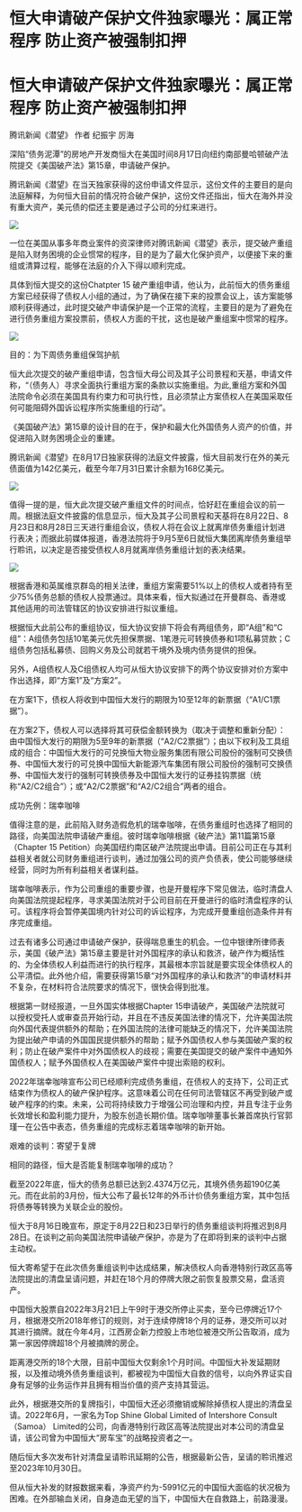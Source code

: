 # 恒大申请破产保护文件独家曝光：属正常程序 防止资产被强制扣押

# 恒大申请破产保护文件独家曝光：属正常程序 防止资产被强制扣押

腾讯新闻《潜望》 作者 纪振宇 厉海

深陷“债务泥潭”的房地产开发商恒大在美国时间8月17日向纽约南部曼哈顿破产法院提交《美国破产法》第15章，申请破产保护。

腾讯新闻《潜望》在当天独家获得的这份申请文件显示，这份文件的主要目的是向法庭解释，为何恒大目前的情况符合破产保护，这份文件还指出，恒大在海外并没有重大资产，美元债的偿还主要是通过子公司的分红来进行。

![](https://inews.gtimg.com/news_bt/O2i7S0i4S1FGXKU0qWX9JHizuC_XpOwenwpMmQzm6LfRoAA/1000)

一位在美国从事多年商业案件的资深律师对腾讯新闻《潜望》表示，提交破产重组是陷入财务困境的企业惯常的程序，目的是为了最大化保护资产，以便接下来的重组或清算过程，能够在法庭的介入下得以顺利完成。

具体到恒大提交的这份Chatpter 15
破产重组申请，他认为，此前恒大的债务重组方案已经获得了债权人小组的通过，为了确保在接下来的投票会议上，该方案能够顺利获得通过，此时提交破产申请保护是一个正常的流程，主要目的是为了避免在进行债务重组方案投票前，债权人方面的干扰，这也是破产重组案中惯常的程序。

![](https://inews.gtimg.com/news_bt/O8RgZFqMjIh_JwqDTlSlGRZcQm7VuXvoDgVBIyg6_ZT7UAA/1000)

目的：为下周债务重组保驾护航

恒大此次提交的破产重组申请，包含恒大母公司及其子公司景程和天基，申请文件称，“（债务人）寻求全面执行重组方案的条款以实施重组。为此,重组方案和外国法院命令必须在美国具有约束力和可执行性，且必须禁止方案债权人在美国采取任何可能阻碍外国诉讼程序所实施重组的行动”。

《美国破产法》第15章的设计目的在于，保护和最大化外国债务人资产的价值，并促进陷入财务困境企业的重建。

腾讯新闻《潜望》在8月17日独家获得的法庭文件披露，恒大目前发行在外的美元债面值为142亿美元，截至今年7月31日累计余额为168亿美元。

![](https://inews.gtimg.com/news_bt/OW7dHcVU7ZdDv8W6HAoIU9HGZZF62Mb7ORiqU6ugfjAHsAA/1000)

值得一提的是，恒大此次提交破产重组文件的时间点，恰好赶在重组会议的前一周。根据法庭文件披露的信息显示，恒大及其子公司景程和天基将在8月22日、8月23日和8月28日三天进行重组会议，债权人将在会议上就离岸债务重组计划进行表决；而据此前媒体报道，香港法院将于9月5至6日就恒大集团离岸债务重组举行聆讯，以决定是否接受债权人8月就离岸债务重组计划的表决结果。

![](https://inews.gtimg.com/news_bt/OTfkvYdeokiZr9HsYEIaGFR8kLrYy3duXpuhmeTCmVSscAA/1000)

根据香港和英属维京群岛的相关法律，重组方案需要51%以上的债权人或者持有至少75%债务总额的债权人投票通过。具体来看，恒大拟通过在开曼群岛、香港或其他适用的司法管辖区的协议安排进行拟议重组。

根据恒大此前公布的重组协议，恒大协议安排下将会有两组债务，即“A组”和“C组”：A组债务包括10笔美元优先担保票据、1笔港元可转换债券和1项私募贷款；C组债务包括私募债、回购义务及公司就若干境外及境内债务提供的担保。

另外，A组债权人及C组债权人均可从恒大协议安排下的两个协议安排对价方案中作出选择，即“方案1”及“方案2”。

在方案1下，债权人将收到中国恒大发行的期限为10至12年的新票据（“A1/C1票据”）。

在方案2下，债权人可以选择将其可获偿金额转换为（取决于调整和重新分配）：由中国恒大发行的期限为5至9年的新票据（“A2/C2票据”）；由以下权利及工具组成的组合：中国恒大发行的可兑换恒大物业服务集团有限公司股份的强制可交换债券、中国恒大发行的可兑换中国恒大新能源汽车集团有限公司股份的强制可交换债券、中国恒大发行的强制可转换债券及中国恒大发行的证券挂钩票据（统称“A2/C2组合”）；或“A2/C2票据”和“A2/C2组合”两者的组合。

成功先例：瑞幸咖啡

值得注意的是，此前陷入财务造假危机的瑞幸咖啡，在债务重组时也选择了相同的路径，向美国法院申请破产重组。彼时瑞幸咖啡根据《破产法》第11篇第15章（Chapter
15
Petition）向美国纽约南区破产法院提出申请。目前公司正在与其利益相关者就公司财务重组进行谈判，通过加强公司的资产负债表，使公司能够继续经营，同时为所有利益相关者谋利益。

瑞幸咖啡表示，作为公司重组的重要步骤，也是开曼程序下常见做法，临时清盘人向美国法院提起程序，寻求美国法院对于公司目前在开曼进行的临时清盘程序的认可。该程序将会暂停美国境内针对公司的诉讼程序，为完成开曼重组创造条件并有序完成重组。

过去有诸多公司通过申请破产保护，获得喘息重生的机会。一位中银律所律师表示，美国《破产法》第15章主要是针对外国程序的承认和救济，破产作为概括性的、为全体债权人利益而进行的执行程序，其最根本宗旨就是要实现全体债权人的公平清偿。此外他介绍，需要获得第15章“对外国程序的承认和救济”的申请材料并不复杂，在材料符合法院要求的情况下，很快会得到批准。

根据第一财经报道，一旦外国实体根据Chapter
15申请破产，美国破产法院就可以授权受托人或审查员开始行动，并且在不违反美国法律的情况下，允许美国法院向外国代表提供额外的帮助；在外国法院的法律可能缺乏的情况下，允许美国法院为提出破产申请的外国国民提供额外的帮助；赋予外国债权人参与美国破产案的权利；防止在破产案件中对外国债权人的歧视；需要在美国提交的破产案件中通知外国债权人；赋予外国债权人在美国破产案件中提出索赔的权利。

2022年瑞幸咖啡宣布公司已经顺利完成债务重组，在债权人的支持下，公司正式结束作为债权人的破产保护程序。这意味着公司在任何司法管辖区不再受到破产或破产程序的约束。未来，公司将持续致力于增强公司治理和内控，并且专注于业务长效增长和盈利能力提升，为股东创造长期价值。瑞幸咖啡董事长兼首席执行官郭瑾一在公告中表态，债务重组的完成标志着瑞幸咖啡的新开始。

艰难的谈判：寄望于复牌

相同的路径，恒大是否能复制瑞幸咖啡的成功？

截至2022年底，恒大的债务总额已达到2.4374万亿元，其境外债务超190亿美元。而在此前的3月份，恒大公布了最长12年的外币计价债务重组方案，其中包括将债券等转换为关联企业的股份。

恒大于8月16日晚宣布，原定于8月22日和23日举行的债务重组谈判将推迟到8月28日。在谈判之前向美国法院申请破产保护，亦是为了在即将到来的谈判中占据主动权。

恒大寄希望于在此次债务重组谈判中达成结果，解决债权人向香港特别行政区高等法院提出的清盘呈请问题，并赶在18个月的停牌大限之前恢复股票交易，盘活资产。

中国恒大股票自2022年3月21日上午9时于港交所停止买卖，至今已停牌近17个月，根据港交所2018年修订的规则，对于连续停牌18个月的证券，港交所可以对其进行摘牌。就在今年4月，江西房企新力控股上市地位被港交所公告取消，成为第一家因停牌超18个月被摘牌的房企。

距离港交所的18个大限，目前中国恒大仅剩余1个月时间。中国恒大补发延期财报，以及推动境外债务重组谈判，都被视为中国恒大自救的信号，以向外界证实自身有足够的业务运作并且拥有相当价值的资产支持其营运。

此外，根据港交所的复牌指引，中国恒大还必须撤销或解除掉债权人提出的清盘呈请。2022年6月，一家名为Top Shine Global Limited of
Intershore Consult （Samoa）
Limited的公司，向香港特别行政区高等法院提出对本公司的清盘呈请，该公司曾为中国恒大“房车宝”的战略投资者之一。

随后恒大多次发布针对清盘呈请聆讯延期的公告，根据最新公告，呈请的聆讯推迟至2023年10月30日。

但从恒大补发的财报数据来看，净资产约为-5991亿元的中国恒大面临的状况极为困难。在外部输血关闭，自身造血无望的当下，中国恒大在自救路上，前路漫漫。

